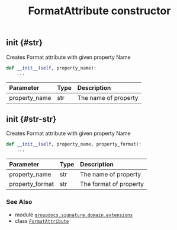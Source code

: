 ﻿---
title: FormatAttribute constructor
second_title: GroupDocs.Signature for Python via .NET API References
description: 
type: docs
url: /python-net/groupdocs.signature.domain.extensions/formatattribute/__init__/
is_root: false
weight: 10
---

## __init__ {#str}

Creates Format attribute with given property Name



```python
def __init__(self, property_name):
    ...
```


| Parameter | Type | Description |
| :- | :- | :- |
| property_name | str | The name of property |


## __init__ {#str-str}

Creates Format attribute with given property Name



```python
def __init__(self, property_name, property_format):
    ...
```


| Parameter | Type | Description |
| :- | :- | :- |
| property_name | str | The name of property |
| property_format | str | The format of property |



### See Also
* module [`groupdocs.signature.domain.extensions`](../../)
* class [`FormatAttribute`](/signature/python-net/groupdocs.signature.domain.extensions/formatattribute)
